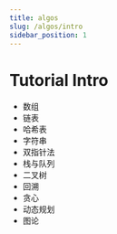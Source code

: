 ```yaml
---
title: algos
slug: /algos/intro
sidebar_position: 1
---
```


# Tutorial Intro

- 数组
- 链表
- 哈希表
- 字符串
- 双指针法
- 栈与队列
- 二叉树
- 回溯
- 贪心
- 动态规划
- 图论